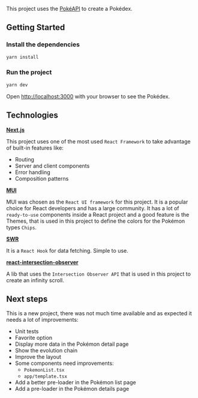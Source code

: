This project uses the [PokéAPI](https://pokeapi.co) to create a Pokédex.

## Getting Started

### Install the dependencies

```bash
yarn install
```

### Run the project

```bash
yarn dev
```

Open [http://localhost:3000](http://localhost:3000) with your browser to see the Pokédex.

## Technologies

**[Next.js](https://nextjs.org)**

This project uses one of the most used `React Framework` to take advantage of built-in features like:

- Routing
- Server and client components
- Error handling
- Composition patterns

**[MUI](https://mui.com)**

MUI was chosen as the `React UI framework` for this project. It is a popular choice for React developers and has a large community. It has a lot of `ready-to-use` components inside a React project and a good feature is the Themes, that is used in this project to define the colors for the Pokémon types `Chips`.

**[SWR](https://swr.vercel.app)**

It is a `React Hook` for data fetching. Simple to use.

**[react-intersection-observer](https://github.com/thebuilder/react-intersection-observer)**

A lib that uses the `Intersection Observer API` that is used in this project to create an infinity scroll.

## Next steps

This is a new project, there was not much time available and as expected it needs a lot of improvements:

- Unit tests
- Favorite option
- Display more data in the Pokémon detail page
- Show the evolution chain
- Improve the layout
- Some components need improvements:
  - `PokemonList.tsx`
  - `app/template.tsx`
- Add a better pre-loader in the Pokémon list page
- Add a pre-loader in the Pokémon details page
